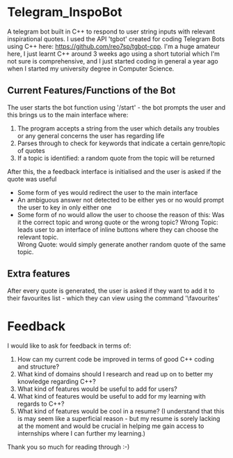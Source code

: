 # Telegram_InspoBot
A telegram bot built in C++ to respond to user string inputs with relevant inspirational quotes.
I used the API 'tgbot' created for coding Telegram Bots using C++ here: https://github.com/reo7sp/tgbot-cpp. 
 I'm a huge amateur here, I just learnt C++ around 3 weeks ago using a short tutorial which I'm not sure is comprehensive, and I just started coding in general a year ago when I started my university degree in Computer Science.   
 
## Current Features/Functions of the Bot
The user starts the bot function using '/start' - the bot prompts the user 
and this brings us to the main interface where:
1. The program accepts a string from the user which details any troubles or any general concerns the user has regarding life
2. Parses through to check for keywords that indicate a certain genre/topic of quotes
3. If a topic is identified: a random quote from the topic will be returned

After this, the a feedback interface is initialised and the user is asked if the quote was useful
- Some form of yes would redirect the user to the main interface
- An ambiguous answer not detected to be either yes or no would prompt the user to key in only either one
- Some form of no would allow the user to choose the reason of this: Was it the correct topic and wrong quote or the wrong topic?
Wrong Topic: leads user to an interface of inline buttons where they can choose the relevant topic.  
Wrong Quote: would simply generate another random quote of the same topic.  

## Extra features
After every quote is generated, the user is asked if they want to add it to their favourites list - which they can view using the command '\favourites'

# Feedback
I would like to ask for feedback in terms of:
1. How can my current code be improved in terms of good C++ coding and structure?
2. What kind of domains should I research and read up on to better my knowledge regarding C++?
3. What kind of features would be useful to add for users?
4. What kind of features would be useful to add for my learning with regards to C++?
5. What kind of features would be cool in a resume? (I understand that this is may seem like a superficial reason - but my resume is sorely lacking at the moment and would be crucial in helping me gain access to internships where I can further my learning.)

Thank you so much for reading through :-)
